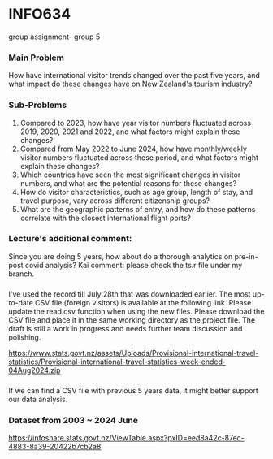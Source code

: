 # INFO634
group assignment- group 5

### Main Problem
How have international visitor trends changed over the past five years, and what impact do
these changes have on New Zealand's tourism industry?

### Sub-Problems
1. Compared to 2023, how have year visitor numbers fluctuated across 2019, 2020, 2021
and 2022, and what factors might explain these changes?
2. Compared from May 2022 to June 2024, how have monthly/weekly visitor numbers
fluctuated across these period, and what factors might explain these changes?
3. Which countries have seen the most significant changes in visitor numbers, and what
are the potential reasons for these changes?
4. How do visitor characteristics, such as age group, length of stay, and travel purpose,
vary across different citizenship groups?
5. What are the geographic patterns of entry, and how do these patterns correlate with
the closest international flight ports?

### Lecture's additional comment: 
Since you are doing 5 years, how about do a thorough analytics on pre-in-post covid analysis?
Kai comment: please check the ts.r file under my branch.
###
I've used the record till July 28th that was downloaded earlier. The most up-to-date CSV file (foreign visitors) is available at the following link. Please update the read.csv function when using the new files.
Please download the CSV file and place it in the same working directory as the project file.
The draft is still a work in progress and needs further team discussion and polishing.

https://www.stats.govt.nz/assets/Uploads/Provisional-international-travel-statistics/Provisional-international-travel-statistics-week-ended-04Aug2024.zip

###
If we can find a CSV file with previous 5 years data, it might better support our data analysis.

### Dataset from 2003 ~ 2024 June
https://infoshare.stats.govt.nz/ViewTable.aspx?pxID=eed8a42c-87ec-4883-8a39-20422b7cb2a8
